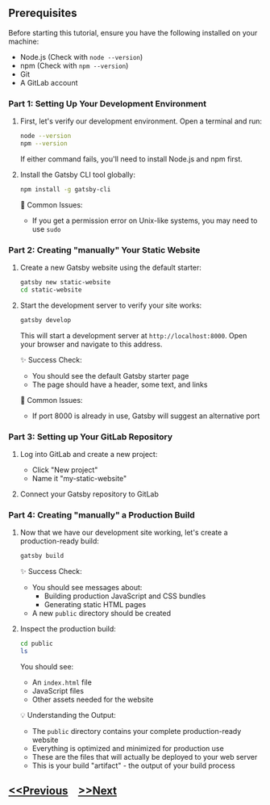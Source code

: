 ## Prerequisites
Before starting this tutorial, ensure you have the following installed on your machine:

- Node.js (Check with `node --version`)
- npm (Check with `npm --version`) 
- Git
- A GitLab account

### Part 1: Setting Up Your Development Environment

1. First, let's verify our development environment. Open a terminal and run:
   ```bash
   node --version
   npm --version
   ```
   If either command fails, you'll need to install Node.js and npm first.

2. Install the Gatsby CLI tool globally:
   ```bash
   npm install -g gatsby-cli
   ```
   
   🚨 Common Issues:
   - If you get a permission error on Unix-like systems, you may need to use `sudo`

### Part 2: Creating "manually" Your Static Website

1. Create a new Gatsby website using the default starter:
   ```bash
   gatsby new static-website
   cd static-website
   ```
   
2. Start the development server to verify your site works:
   ```bash
   gatsby develop
   ```
   
   This will start a development server at `http://localhost:8000`. Open your browser and navigate to this address.

   ✨ Success Check:
   - You should see the default Gatsby starter page
   - The page should have a header, some text, and links
   
   🚨 Common Issues:
   - If port 8000 is already in use, Gatsby will suggest an alternative port

### Part 3: Setting up Your GitLab Repository 

1. Log into GitLab and create a new project:
   - Click "New project"
   - Name it "my-static-website"

2. Connect your Gatsby repository to GitLab

### Part 4: Creating "manually" a Production Build

1. Now that we have our development site working, let's create a production-ready build:
   ```bash
   gatsby build
   ```

   ✨ Success Check:
   - You should see messages about:
     - Building production JavaScript and CSS bundles
     - Generating static HTML pages
   - A new `public` directory should be created
   
2. Inspect the production build:
   ```bash
   cd public
   ls
   ```
   
   You should see:
   - An `index.html` file
   - JavaScript files
   - Other assets needed for the website

   💡 Understanding the Output:
   - The `public` directory contains your complete production-ready website
   - Everything is optimized and minimized for production use
   - These are the files that will actually be deployed to your web server
   - This is your build "artifact" - the output of your build process

## [<<Previous](./4-another-ci.md) &nbsp;&nbsp; [>>Next](./7-static-website-2.md)

